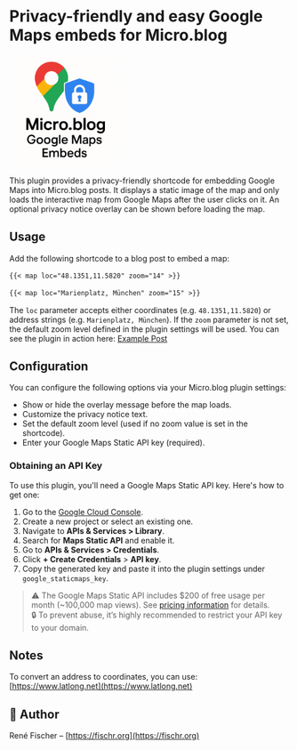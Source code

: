 # Privacy-friendly and easy Google Maps embeds for Micro.blog

<img src="logo.png" alt="Google Maps Embeds for Micro.blog" width="200">

This plugin provides a privacy-friendly shortcode for embedding Google Maps into Micro.blog posts. It displays a static image of the map and only loads the interactive map from Google Maps after the user clicks on it. An optional privacy notice overlay can be shown before loading the map.

## Usage

Add the following shortcode to a blog post to embed a map:

```markdown
{{< map loc="48.1351,11.5820" zoom="14" >}}
```

```markdown
{{< map loc="Marienplatz, München" zoom="15" >}}
```

The `loc` parameter accepts either coordinates (e.g. `48.1351,11.5820`) or address strings (e.g. `Marienplatz, München`). If the `zoom` parameter is not set, the default zoom level defined in the plugin settings will be used. You can see the plugin in action here: [Example Post](https://fischr.org/2017/09/03/oben-links-am-lago-di/)

## Configuration

You can configure the following options via your Micro.blog plugin settings:

- Show or hide the overlay message before the map loads.
- Customize the privacy notice text.
- Set the default zoom level (used if no zoom value is set in the shortcode).
- Enter your Google Maps Static API key (required).

### Obtaining an API Key

To use this plugin, you'll need a Google Maps Static API key. Here's how to get one:

1. Go to the [Google Cloud Console](https://console.cloud.google.com/).
2. Create a new project or select an existing one.
3. Navigate to **APIs & Services > Library**.
4. Search for **Maps Static API** and enable it.
5. Go to **APIs & Services > Credentials**.
6. Click **+ Create Credentials** > **API key**.
7. Copy the generated key and paste it into the plugin settings under `google_staticmaps_key`.

> ⚠️ The Google Maps Static API includes $200 of free usage per month (~100,000 map views). See [pricing information](https://developers.google.com/maps/billing-and-pricing/pricing) for details.  
> 🔒 To prevent abuse, it’s highly recommended to restrict your API key to your domain.

## Notes

To convert an address to coordinates, you can use:
[https://www.latlong.net](https://www.latlong.net)

## 👤 Author

René Fischer – [https://fischr.org](https://fischr.org)